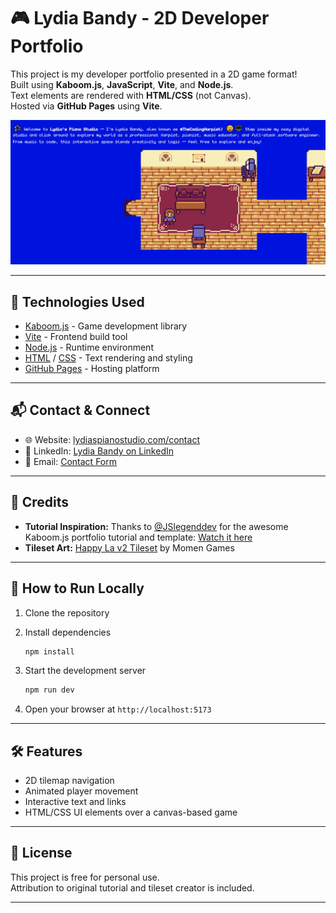 # 🎮 Lydia Bandy - 2D Developer Portfolio

This project is my developer portfolio presented in a 2D game format!  
Built using **Kaboom.js**, **JavaScript**, **Vite**, and **Node.js**.  
Text elements are rendered with **HTML/CSS** (not Canvas).  
Hosted via **GitHub Pages** using **Vite**.

![Screenshot of the project](public/LydiasPianoStudio.png)

---

## 🚀 Technologies Used

- [Kaboom.js](https://kaboomjs.com/) - Game development library
- [Vite](https://vitejs.dev/) - Frontend build tool
- [Node.js](https://nodejs.org/) - Runtime environment
- [HTML](https://developer.mozilla.org/en-US/docs/Web/HTML) / [CSS](https://developer.mozilla.org/en-US/docs/Web/CSS) - Text rendering and styling
- [GitHub Pages](https://pages.github.com/) - Hosting platform

---

## 📬 Contact & Connect

- 🌐 Website: [lydiaspianostudio.com/contact](https://lydiaspianostudio.com/contact/)
- 💼 LinkedIn: [Lydia Bandy on LinkedIn](https://www.linkedin.com/in/lydia-bandy/)
- 📧 Email: [Contact Form](https://lydiaspianostudio.com/contact/)

---

## 🙌 Credits

- **Tutorial Inspiration:** Thanks to [@JSlegenddev](https://www.youtube.com/@JSlegenddev) for the awesome Kaboom.js portfolio tutorial and template: [Watch it here](https://www.youtube.com/watch?v=gwtfWORCN0U)
- **Tileset Art:** [Happy La v2 Tileset](https://momen-games.itch.io/happy-la-v2-ts) by Momen Games

---

## 📄 How to Run Locally

1. Clone the repository
2. Install dependencies

   ```bash
   npm install
   ```

3. Start the development server

   ```bash
   npm run dev
   ```

4. Open your browser at `http://localhost:5173`

---

## 🛠️ Features

- 2D tilemap navigation
- Animated player movement
- Interactive text and links
- HTML/CSS UI elements over a canvas-based game

---

## 📜 License

This project is free for personal use.  
Attribution to original tutorial and tileset creator is included.

---
